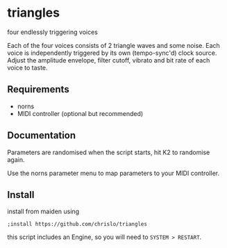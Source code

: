 # triangles

four endlessly triggering voices

Each of the four voices consists of 2 triangle waves and some noise. Each voice is independently triggered by its own (tempo-sync'd) clock source. Adjust the amplitude envelope, filter cutoff, vibrato and bit rate of each voice to taste.

## Requirements

- norns
- MIDI controller (optional but recommended)

## Documentation

Parameters are randomised when the script starts, hit K2 to randomise again.

Use the norns parameter menu to map parameters to your MIDI controller.

## Install

install from maiden using

```
;install https://github.com/chrislo/triangles
```

this script includes an Engine, so you will need to `SYSTEM > RESTART`.

